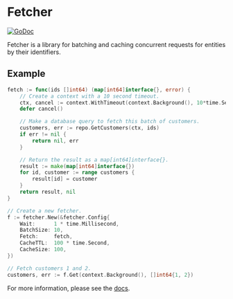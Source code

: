 # Fetcher

[![GoDoc](https://godoc.org/github.com/johngibb/fetcher?status.svg)][godoc]

Fetcher is a library for batching and caching concurrent requests for entities
by their identifiers.

## Example

```go
fetch := func(ids []int64) (map[int64]interface{}, error) {
    // Create a context with a 10 second timeout.
    ctx, cancel := context.WithTimeout(context.Background(), 10*time.Second)
    defer cancel()

    // Make a database query to fetch this batch of customers.
    customers, err := repo.GetCustomers(ctx, ids)
    if err != nil {
        return nil, err
    }

    // Return the result as a map[int64]interface{}.
    result := make(map[int64]interface{})
    for id, customer := range customers {
        result[id] = customer
    }
    return result, nil
}

// Create a new fetcher.
f := fetcher.New(&fetcher.Config{
    Wait:      1 * time.Millisecond,
    BatchSize: 10,
    Fetch:     fetch,
    CacheTTL:  100 * time.Second,
    CacheSize: 100,
})

// Fetch customers 1 and 2.
customers, err := f.Get(context.Background(), []int64{1, 2})
```

For more information, please see the [docs][godoc].

[godoc]: https://godoc.org/github.com/johngibb/fetcher
